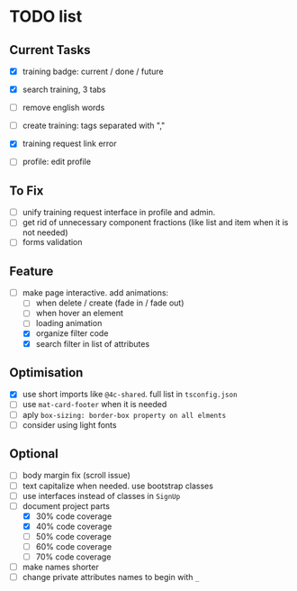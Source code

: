 # TODO list

## Current Tasks
- [x] training badge: current / done / future
- [x] search training, 3 tabs
- [ ] remove english words
- [ ] create training: tags separated with ","
- [x] training request link error
- [ ] profile: edit profile


## To Fix
- [ ] unify training request interface in profile and admin.
- [ ] get rid of unnecessary component fractions (like list and item when it is not needed)
- [ ] forms validation

## Feature
- [ ] make page interactive. add animations:
  - [ ] when delete / create (fade in / fade out)
  - [ ] when hover an element
  - [ ] loading animation
  - [x] organize filter code
  - [x] search filter in list of attributes

## Optimisation
- [x] use short imports like `@4c-shared`. full list in `tsconfig.json`
- [ ] use `mat-card-footer` when it is needed
- [ ] aply `box-sizing: border-box property on all elments`
- [ ] consider using light fonts

## Optional
- [ ] body margin fix (scroll issue)
- [ ] text capitalize when needed. use bootstrap classes
- [ ] use interfaces instead of classes in `SignUp`
- [ ] document project parts
  - [x] 30% code coverage
  - [x] 40% code coverage
  - [ ] 50% code coverage
  - [ ] 60% code coverage
  - [ ] 70% code coverage
- [ ] make names shorter
- [ ] change private attributes names to begin with `_`